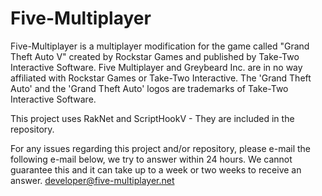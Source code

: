 # Five-Multiplayer

Five-Multiplayer is a multiplayer modification for the game called "Grand Theft Auto V" created by Rockstar Games and published by Take-Two Interactive Software.
Five Multiplayer and Greybeard Inc. are in no way affiliated with Rockstar Games or Take-Two Interactive. The 'Grand Theft Auto' and the 'Grand Theft Auto' logos are trademarks of Take-Two Interactive Software. 

This project uses RakNet and ScriptHookV - They are included in the repository.

For any issues regarding this project and/or repository, please e-mail the following e-mail below, we try to answer within 24 hours. We cannot guarantee this and it can take up to a week or two weeks to receive an answer.
developer@five-multiplayer.net
